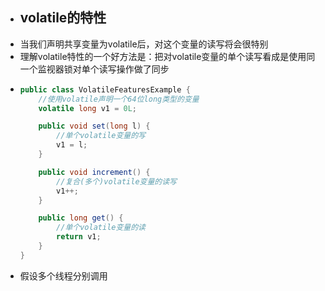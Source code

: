 - ## volatile的特性
- 当我们声明共享变量为volatile后，对这个变量的读写将会很特别
- 理解volatile特性的一个好方法是：把对volatile变量的单个读写看成是使用同一个监视器锁对单个读写操作做了同步
- ```java
  public class VolatileFeaturesExample {
      //使用volatile声明一个64位long类型的变量
      volatile long v1 = 0L;
  
      public void set(long l) {
          //单个volatile变量的写
          v1 = l;
      }
  
      public void increment() {
          //复合(多个)volatile变量的读写
          v1++;
      }
  
      public long get() {
          //单个volatile变量的读
          return v1;
      }
  }
  ```
- 假设多个线程分别调用